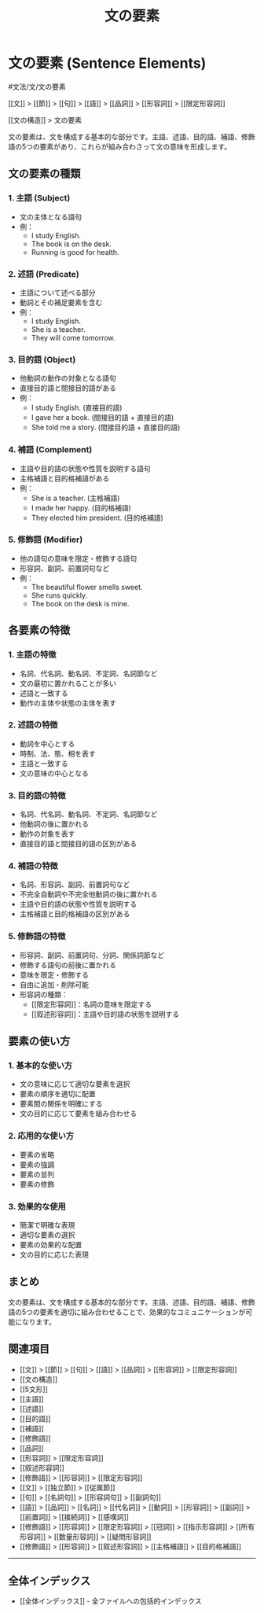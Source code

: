 ﻿---
title: 文の要素
tags:
  - "#文法"
  - "#文法/文"
  - "#文法/文/文の要素"
  - "#文の要素"
---

# 文の要素 (Sentence Elements)

#文法/文/文の要素

[[文]] > [[節]] > [[句]] > [[語]] > [[品詞]] > [[形容詞]] > [[限定形容詞]]

[[文の構造]] > 文の要素

文の要素は、文を構成する基本的な部分です。主語、述語、目的語、補語、修飾語の5つの要素があり、これらが組み合わさって文の意味を形成します。

## 文の要素の種類

### 1. 主語 (Subject)
- 文の主体となる語句
- 例：
  - I study English.
  - The book is on the desk.
  - Running is good for health.

### 2. 述語 (Predicate)
- 主語について述べる部分
- 動詞とその補足要素を含む
- 例：
  - I study English.
  - She is a teacher.
  - They will come tomorrow.

### 3. 目的語 (Object)
- 他動詞の動作の対象となる語句
- 直接目的語と間接目的語がある
- 例：
  - I study English. (直接目的語)
  - I gave her a book. (間接目的語 + 直接目的語)
  - She told me a story. (間接目的語 + 直接目的語)

### 4. 補語 (Complement)
- 主語や目的語の状態や性質を説明する語句
- 主格補語と目的格補語がある
- 例：
  - She is a teacher. (主格補語)
  - I made her happy. (目的格補語)
  - They elected him president. (目的格補語)

### 5. 修飾語 (Modifier)
- 他の語句の意味を限定・修飾する語句
- 形容詞、副詞、前置詞句など
- 例：
  - The beautiful flower smells sweet.
  - She runs quickly.
  - The book on the desk is mine.

## 各要素の特徴

### 1. 主語の特徴
- 名詞、代名詞、動名詞、不定詞、名詞節など
- 文の最初に置かれることが多い
- 述語と一致する
- 動作の主体や状態の主体を表す

### 2. 述語の特徴
- 動詞を中心とする
- 時制、法、態、相を表す
- 主語と一致する
- 文の意味の中心となる

### 3. 目的語の特徴
- 名詞、代名詞、動名詞、不定詞、名詞節など
- 他動詞の後に置かれる
- 動作の対象を表す
- 直接目的語と間接目的語の区別がある

### 4. 補語の特徴
- 名詞、形容詞、副詞、前置詞句など
- 不完全自動詞や不完全他動詞の後に置かれる
- 主語や目的語の状態や性質を説明する
- 主格補語と目的格補語の区別がある

### 5. 修飾語の特徴
- 形容詞、副詞、前置詞句、分詞、関係詞節など
- 修飾する語句の前後に置かれる
- 意味を限定・修飾する
- 自由に追加・削除可能
- 形容詞の種類：
  - [[限定形容詞]]：名詞の意味を限定する
  - [[叙述形容詞]]：主語や目的語の状態を説明する

## 要素の使い方

### 1. 基本的な使い方
- 文の意味に応じて適切な要素を選択
- 要素の順序を適切に配置
- 要素間の関係を明確にする
- 文の目的に応じて要素を組み合わせる

### 2. 応用的な使い方
- 要素の省略
- 要素の強調
- 要素の並列
- 要素の修飾

### 3. 効果的な使用
- 簡潔で明確な表現
- 適切な要素の選択
- 要素の効果的な配置
- 文の目的に応じた表現

## まとめ
文の要素は、文を構成する基本的な部分です。主語、述語、目的語、補語、修飾語の5つの要素を適切に組み合わせることで、効果的なコミュニケーションが可能になります。

## 関連項目
- [[文]] > [[節]] > [[句]] > [[語]] > [[品詞]] > [[形容詞]] > [[限定形容詞]]
- [[文の構造]]
- [[5文形]]
- [[主語]]
- [[述語]]
- [[目的語]]
- [[補語]]
- [[修飾語]]
- [[品詞]]
- [[形容詞]] > [[限定形容詞]]
- [[叙述形容詞]]
- [[修飾語]] > [[形容詞]] > [[限定形容詞]]
- [[文]] > [[独立節]] > [[従属節]]
- [[句]] > [[名詞句]] > [[形容詞句]] > [[副詞句]]
- [[語]] > [[品詞]] > [[名詞]] > [[代名詞]] > [[動詞]] > [[形容詞]] > [[副詞]] > [[前置詞]] > [[接続詞]] > [[感嘆詞]]
- [[修飾語]] > [[形容詞]] > [[限定形容詞]] > [[冠詞]] > [[指示形容詞]] > [[所有形容詞]] > [[数量形容詞]] > [[疑問形容詞]]
- [[修飾語]] > [[形容詞]] > [[叙述形容詞]] > [[主格補語]] > [[目的格補語]]

---

## 全体インデックス
- [[全体インデックス]] - 全ファイルへの包括的インデックス 